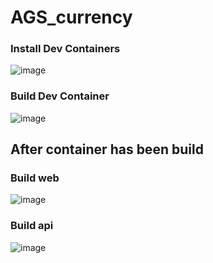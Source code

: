 # AGS_currency

### Install Dev Containers
![image](https://github.com/FranklinMonro/AGS_currency/assets/34055502/25a5ff45-fe88-4c60-8578-163181ca2067)

### Build Dev Container
![image](https://github.com/FranklinMonro/AGS_currency/assets/34055502/1a074542-7779-4e5a-b9e2-5992709349de)

## After container has been build
### Build web
![image](https://github.com/FranklinMonro/AGS_currency/assets/34055502/d796553f-cd8e-47d7-b752-e451760aa9d6)

### Build api
![image](https://github.com/FranklinMonro/AGS_currency/assets/34055502/39581fd5-93c5-4490-8383-c1ff66227e48)





